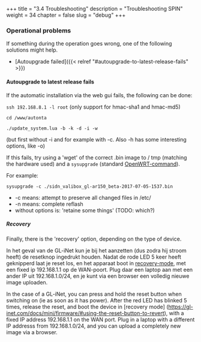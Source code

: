 +++
title = "3.4 Troubleshooting"
description = "Troubleshooting SPIN"
weight = 34
chapter = false
slug = "debug"
+++

### Operational problems
If something during the operation goes wrong, one of the following solutions might help.

* [Autoupgrade failed]({{< relref "#autoupgrade-to-latest-release-fails" >}})

#### Autoupgrade to latest release fails
If the automatic installation via the web gui fails, the following can be done:

`ssh 192.168.8.1 -l root` (only support for hmac-sha1 and hmac-md5)

    cd /www/autonta

    ./update_system.lua -b -k -d -i -w

(but first without -i and for example with -c. Also -h has some interesting options, like -o)

If this fails, try using a 'wget' of the correct .bin image to / tmp (matching the hardware used) and a `sysupgrade` (standard [OpenWRT-command](https://wiki.openwrt.org/doc/techref/sysupgrade)).

For example:

    sysupgrade -c ./sidn_valibox_gl-ar150_beta-2017-07-05-1537.bin

* -c means: attempt to preserve all changed files in /etc/
* -n means: complete reflash
* without options is: 'retaine some things' (TODO: which?)

##### Recovery
Finally, there is the 'recovery' option, depending on the type of device.

In het geval van de GL-iNet kun je bij het aanzetten (dus zodra hij stroom heeft) de resetknop ingedrukt houden. Nadat de rode LED 5 keer heeft geknipperd laat je reset los, en het apparaat boot in [recovery-mode](https://gl-inet.com/docs/mini/firmware/#using-the-reset-button-to-revert), met een fixed ip 192.168.1.1 op de WAN-poort. Plug daar een laptop aan met een ander IP uit 192.168.1.0/24, en je kunt via een browser een volledig nieuwe image uploaden.

In the case of a GL-iNet, you can press and hold the reset button when switching on (ie as soon as it has power). After the red LED has blinked 5 times, release the reset, and boot the device in [recovery mode] (https://gl-inet.com/docs/mini/firmware/#using-the-reset-button-to-revert), with a fixed IP address 192.168.1.1 on the WAN port. Plug in a laptop with a different IP addresss from 192.168.1.0/24, and you can upload a completely new image via a browser.